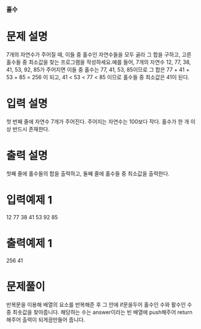 ### 홀수

# 문제 설명

7개의 자연수가 주어질 때, 이들 중 홀수인 자연수들을 모두 골라 그 합을 구하고, 고른 홀수들 중 최소값을 찾는 프로그램을 작성하세요.예를 들어, 7개의 자연수 12, 77, 38, 41, 53, 92, 85가 주어지면 이들 중 홀수는 77, 41, 53, 85이므로 그 합은 77 + 41 + 53 + 85 = 256 이 되고, 41 < 53 < 77 < 85 이므로 홀수들 중 최소값은 41이 된다.

# 입력 설명

첫 번째 줄에 자연수 7개가 주어진다. 주어지는 자연수는 100보다 작다. 홀수가 한 개 이상 반드시 존재한다.

# 출력 설명

첫째 줄에 홀수들의 합을 출력하고, 둘째 줄에 홀수들 중 최소값을 출력한다.

# 입력예제 1

12 77 38 41 53 92 85

# 출력예제 1

256
41

# 문제풀이

반복문을 이용해 배열의 요소를 반복해준 후 그 안에 if문을두어 홀수인 수와 활수인 수 중 최솟값을 찾아줍니다. 해당하는 수는 answer이라는 빈 배열에 push해주어 return해주어 출력이 되게끔만들어 줍니다.
